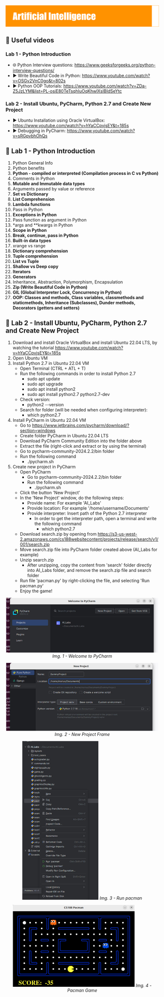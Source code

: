 <p align="left">
  <img 
    src="https://github.com/mariusstoica21/AI_Lab/blob/main/images/header.png"
  >
</p>

## 🔗 Useful videos

### Lab 1 - Python Introduction

- 🌐 Python Interview questions: https://www.geeksforgeeks.org/python-interview-questions/
- ▶️ Write Beautiful Code in Python: https://www.youtube.com/watch?v=OSGv2VnC0go&t=802s
- ▶️ Python OOP Tutorials: https://www.youtube.com/watch?v=ZDa-Z5JzLYM&list=PL-osiE80TeTsqhIuOqKhwlXsIBIdSeYtc

### Lab 2 - Install Ubuntu, PyCharm, Python 2.7 and Create New Project
- ▶️ Ubuntu Installation using Oracle VirtualBox: https://www.youtube.com/watch?v=hYaCCpvjsEY&t=185s
- ▶️ Debugging in PyCharm: https://www.youtube.com/watch?v=sRGpvbhOhQs

## 📂 Lab 1 - Python Introduction

1. Python General Info
2. Python benefits
3. **Python - compiled or interpreted (Compilation process in C vs Python)**
4. Comments in Python
5. **Mutable and Immutable data types**
6. Arguments passed by value or reference
7. **Set vs Dictionary**
8. **List Comprehension**
9. **Lambda functions**
10. Pass in Python
11. **Exceptions in Python**
12. Pass function as argument in Python
13. *args and **kwargs in Python
14. **Scope in Python**
15. **Break, continue, pass in Python**
16. **Built-in data types**
17. xrange vs range
18. **Dictionary comprehension**
19. **Tuple comprehension**
20. **List vs Tuple**
21. **Shallow vs Deep copy**
22. **Iterators**
23. **Generators**
24. Inheritance, Abstraction, Polymorphism, Encapsulation
25. **Zip (Write Beautiful Code in Python)**
26. **GIL (Global Interpreter Lock, Concurrency in Python)**
27. **OOP: Classes and methods, Class variables, classmethods and staticmethods, Inheritance (Subclasses), Dunder methods, Decorators (getters and setters)**
  
## 📂 Lab 2 - Install Ubuntu, PyCharm, Python 2.7 and Create New Project

1. Download and install Oracle VirtualBox and install Ubuntu 22.04 LTS, by watching the tutorial https://www.youtube.com/watch?v=hYaCCpvjsEY&t=185s
2. Open Ubuntu VM
3. Install Python 2.7 in Ubuntu 22.04 VM
   - Open Terminal (CTRL + ATL + T) 
   - Run the following commands in order to install Python 2.7
     - sudo apt update
     - sudo apt upgrade
     - sudo apt install python2
     - sudo apt install python2.7 python2.7-dev
   - Check version:
     - python2 --version
   - Search for folder (will be needed when configuring interpreter):
     - which python2.7
5. Install PyCharm in Ubuntu 22.04 VM
   - Go to https://www.jetbrains.com/pycharm/download/?section=windows
   - Create folder PyCharm in Ubuntu 22.04 LTS
   - Download PyCharm Community Edition into the folder above
   - Extract the file (right-click and extract or by using the terminal)
   - Go to pycharm-community-2024.2.2/bin folder
   - Run the following command
     - ./pycharm.sh
6. Create new project in PyCharm
   - Open PyCharm
      - Go to pycharm-community-2024.2.2/bin folder
      - Run the following command
        - ./pycharm.sh
   - Click the button 'New Project'
   - In the 'New Project' window, do the following steps:
      - Provide name: For example 'AI_Labs'
      - Provide location: For example '/home/username/Documents'
      - Provide interpreter: Insert path of the Python 2.7 interpreter
         - In order to get the interpreter path, open a terminal and write the following command
            - which python2.7
   - Download search.zip by opening from https://s3-us-west-2.amazonaws.com/cs188websitecontent/projects/release/search/v1/001/search.zip
   - Move search.zip file into PyCharm folder created above (AI_Labs for example)
   - Unzip search.zip
      - After unzipping, copy the content from 'search' folder directly into AI_Labs folder, and remove the search.zip file and search folder
   - Run file 'pacman.py' by right-clicking the file, and selecting 'Run pacman.py'
   - Enjoy the game!

<p align="center">
  <img 
    src="https://github.com/mariusstoica21/AI_Lab/blob/main/images/img1.jpeg"
    width = "500"
    height = "auto"
  >
  <em>Img. 1 - Welcome to PyCharm</em>
</p>  
<p align="center">
  <img 
    src="https://github.com/mariusstoica21/AI_Lab/blob/main/images/img2.jpeg"
    width = "500"
    height = "auto"
  >
  <em>Img. 2 - New Project Frame</em>
</p>
  
<p align="center">
  <img 
    src="https://github.com/mariusstoica21/AI_Lab/blob/main/images/img3.jpeg"
    width = "250"
    height = "auto"
  >
  <em>Img. 3 - Run pacman</em>
</p>

<p align="center">
  <img 
    src="https://github.com/mariusstoica21/AI_Lab/blob/main/images/img4.jpeg"
    width = "400"
    height = "auto"
  >
  <em>Img. 4 - Pacman Game</em>
</p>
